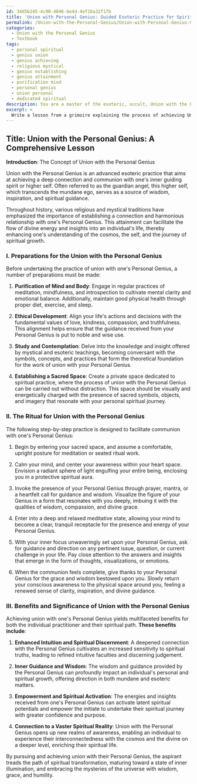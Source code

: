 ```yaml
---
id: 34d5b245-4c90-4846-be4d-4ef16a32f1fb
title: 'Union with Personal Genius: Guided Esoteric Practice for Spiritual Growth'
permalink: /Union-with-the-Personal-Genius/Union-with-Personal-Genius-Guided-Esoteric-Practice-for-Spiritual-Growth/
categories:
  - Union with the Personal Genius
  - Textbook
tags:
  - personal spiritual
  - genius union
  - genius achieving
  - religious mystical
  - genius establishing
  - genius attainment
  - purification mind
  - personal genius
  - union personal
  - dedicated spiritual
description: You are a master of the esoteric, occult, Union with the Personal Genius and education, you have written many textbooks on the subject in ways that provide students with rich and deep understanding of the subject. You are being asked to write textbook-like sections on a topic and you do it with full context, explainability, and reliability in accuracy to the true facts of the topic at hand, in a textbook style that a student would easily be able to learn from, in a rich, engaging, and contextual way. Always include relevant context (such as formulas and history), related concepts, and in a way that someone can gain deep insights from.
excerpt: > 
  Write a lesson from a grimoire explaining the process of achieving Union with the Personal Genius, including a brief overview of the concept, required preparations, a step-by-step ritual or practice, and possible benefits. Provide insights into the significance of this attainment for initiates and how they can apply it for personal growth and understanding.
---
```


## Title: Union with the Personal Genius: A Comprehensive Lesson

**Introduction**: The Concept of Union with the Personal Genius

Union with the Personal Genius is an advanced esoteric practice that aims at achieving a deep connection and communion with one's inner guiding spirit or higher self. Often referred to as the guardian angel, this higher self, which transcends the mundane ego, serves as a source of wisdom, inspiration, and spiritual guidance.

Throughout history, various religious and mystical traditions have emphasized the importance of establishing a connection and harmonious relationship with one's Personal Genius. This attainment can facilitate the flow of divine energy and insights into an individual's life, thereby enhancing one's understanding of the cosmos, the self, and the journey of spiritual growth.

### I. Preparations for the Union with the Personal Genius

Before undertaking the practice of union with one's Personal Genius, a number of preparations must be made:

1. **Purification of Mind and Body**: Engage in regular practices of meditation, mindfulness, and introspection to cultivate mental clarity and emotional balance. Additionally, maintain good physical health through proper diet, exercise, and sleep.

2. **Ethical Development**: Align your life's actions and decisions with the fundamental values of love, kindness, compassion, and truthfulness. This alignment helps ensure that the guidance received from your Personal Genius is put to noble and wise use.

3. **Study and Contemplation**: Delve into the knowledge and insight offered by mystical and esoteric teachings, becoming conversant with the symbols, concepts, and practices that form the theoretical foundation for the work of union with your Personal Genius.

4. **Establishing a Sacred Space**: Create a private space dedicated to spiritual practice, where the process of union with the Personal Genius can be carried out without distraction. This space should be visually and energetically charged with the presence of sacred symbols, objects, and imagery that resonate with your personal spiritual journey.

### II. The Ritual for Union with the Personal Genius

The following step-by-step practice is designed to facilitate communion with one's Personal Genius:

1. Begin by entering your sacred space, and assume a comfortable, upright posture for meditation or seated ritual work.

2. Calm your mind, and center your awareness within your heart space. Envision a radiant sphere of light engulfing your entire being, enclosing you in a protective spiritual aura.

3. Invoke the presence of your Personal Genius through prayer, mantra, or a heartfelt call for guidance and wisdom. Visualize the figure of your Genius in a form that resonates with you deeply, imbuing it with the qualities of wisdom, compassion, and divine grace.

4. Enter into a deep and relaxed meditative state, allowing your mind to become a clear, tranquil receptacle for the presence and energy of your Personal Genius.

5. With your inner focus unwaveringly set upon your Personal Genius, ask for guidance and direction on any pertinent issue, question, or current challenge in your life. Pay close attention to the answers and insights that emerge in the form of thoughts, visualizations, or emotions.

6. When the communion feels complete, give thanks to your Personal Genius for the grace and wisdom bestowed upon you. Slowly return your conscious awareness to the physical space around you, feeling a renewed sense of clarity, inspiration, and divine guidance.

### III. Benefits and Significance of Union with the Personal Genius

Achieving union with one's Personal Genius yields multifaceted benefits for both the individual practitioner and their spiritual path. **These benefits include**:

1. **Enhanced Intuition and Spiritual Discernment**: A deepened connection with the Personal Genius cultivates an increased sensitivity to spiritual truths, leading to refined intuitive faculties and discerning judgement.

2. **Inner Guidance and Wisdom**: The wisdom and guidance provided by the Personal Genius can profoundly impact an individual's personal and spiritual growth, offering direction in both mundane and esoteric matters.

3. **Empowerment and Spiritual Activation**: The energies and insights received from one's Personal Genius can activate latent spiritual potentials and empower the initiate to undertake their spiritual journey with greater confidence and purpose.

4. **Connection to a Vaster Spiritual Reality**: Union with the Personal Genius opens up new realms of awareness, enabling an individual to experience their interconnectedness with the cosmos and the divine on a deeper level, enriching their spiritual life.

By pursuing and achieving union with their Personal Genius, the aspirant treads the path of spiritual transformation, maturing toward a state of inner illumination, and embracing the mysteries of the universe with wisdom, grace, and humility.
